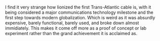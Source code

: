 I find it very strange how lionized the first Trans-Atlantic cable is, with it being considered a major communications technology milestone and the first step towards modern globalization. Which is weird as it was absurdly expensive, barely functional, barely used, and broke down almost immidiately. This makes it come off more as a proof of concept or lab experiment rather than the grand achievement it is acclaimed as.
